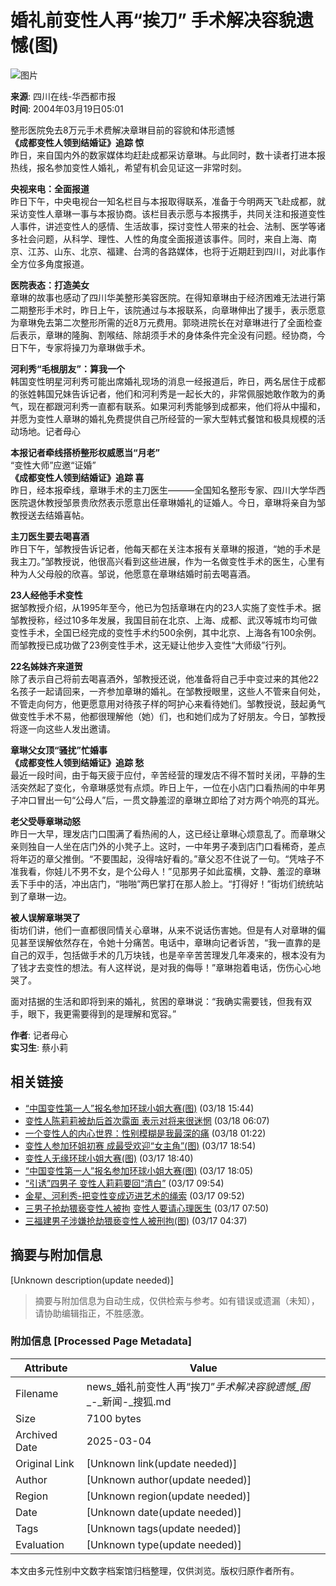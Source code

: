 # 婚礼前变性人再“挨刀” 手术解决容貌遗憾(图)

![图片](https://photo.sohu.com/2004/03/19/79/Img219497937.jpg)

**来源**: 四川在线-华西都市报  
**时间**: 2004年03月19日05:01  

整形医院免去8万元手术费解决章琳目前的容貌和体形遗憾  
**《成都变性人领到结婚证》追踪 惊**  
昨日，来自国内外的数家媒体均赶赴成都采访章琳。与此同时，数十读者打进本报热线，报名参加变性人婚礼，希望有机会见证这一非常时刻。  

**央视来电：全面报道**  
昨日下午，中央电视台一知名栏目与本报取得联系，准备于今明两天飞赴成都，就采访变性人章琳一事与本报协商。该栏目表示愿与本报携手，共同关注和报道变性人事件，讲述变性人的感情、生活故事，探讨变性人带来的社会、法制、医学等诸多社会问题，从科学、理性、人性的角度全面报道该事件。同时，来自上海、南京、江苏、山东、北京、福建、台湾的各路媒体，也将于近期赶到四川，对此事作全方位多角度报道。  

**医院表态：打造美女**  
章琳的故事也感动了四川华美整形美容医院。在得知章琳由于经济困难无法进行第二期整形手术时，昨日上午，该院通过与本报联系，向章琳伸出了援手，表示愿意为章琳免去第二次整形所需的近8万元费用。郭晓进院长在对章琳进行了全面检查后表示，章琳的隆胸、割喉结、除胡须手术的身体条件完全没有问题。经协商，今日下午，专家将操刀为章琳做手术。  

**河利秀“毛根朋友”：算我一个**  
韩国变性明星河利秀可能出席婚礼现场的消息一经报道后，昨日，两名居住于成都的张姓韩国兄妹告诉记者，他们和河利秀是一起长大的，非常佩服她敢作敢为的勇气，现在都跟河利秀一直都有联系。如果河利秀能够到成都来，他们将从中撮和，并愿为变性人章琳的婚礼免费提供自己所经营的一家大型韩式餐馆和极具规模的活动场地。记者母心  

**本报记者牵线搭桥整形权威愿当“月老”**  
“变性大师”应邀“证婚”  
**《成都变性人领到结婚证》追踪 喜**  
昨日，经本报牵线，章琳手术的主刀医生———全国知名整形专家、四川大学华西医院退休教授邹景贵欣然表示愿意出任章琳婚礼的证婚人。今日，章琳将亲自为邹教授送去结婚喜帖。  

**主刀医生要去喝喜酒**  
昨日下午，邹教授告诉记者，他每天都在关注本报有关章琳的报道，“她的手术是我主刀。”邹教授说，他很高兴看到这些进展，作为一名做变性手术的医生，心里有种为人父母般的欣喜。邹说，他愿意在章琳结婚时前去喝喜酒。  

**23人经他手术变性**  
据邹教授介绍，从1995年至今，他已为包括章琳在内的23人实施了变性手术。据邹教授称，经过10多年发展，我国目前在北京、上海、成都、武汉等城市均可做变性手术，全国已经完成的变性手术约500余例，其中北京、上海各有100余例。而邹教授已成功做了23例变性手术，这无疑让他步入变性“大师级”行列。  

**22名姊妹齐来道贺**  
除了表示自己将前去喝喜酒外，邹教授还说，他准备将自己手中变过来的其他22名孩子一起请回来，一齐参加章琳的婚礼。在邹教授眼里，这些人不管来自何处，不管走向何方，他更愿意用对待孩子样的呵护心来看待她们。邹教授说，鼓起勇气做变性手术不易，他都很理解他（她）们，也和她们成为了好朋友。今日，邹教授将逐一向这些人发出邀请。  

**章琳父女顶“骚扰”忙婚事**  
**《成都变性人领到结婚证》追踪 愁**  
最近一段时间，由于每天疲于应付，辛苦经营的理发店不得不暂时关闭，平静的生活突然起了变化，令章琳感觉有点烦。昨日上午，一位在小店门口看热闹的中年男子冲口冒出一句“公母人”后，一贯文静羞涩的章琳立即给了对方两个响亮的耳光。  

**老父受辱章琳动怒**  
昨日一大早，理发店门口围满了看热闹的人，这已经让章琳心烦意乱了。而章琳父亲则独自一人坐在店门外的小凳子上。这时，一中年男子凑到店门口看稀奇，差点将年迈的章父推倒。“不要围起，没得啥好看的。”章父忍不住说了一句。“凭啥子不准我看，你娃儿不男不女，是个公母人！”见那男子如此蛮横，文静、羞涩的章琳丢下手中的活，冲出店门，“啪啪”两巴掌打在那人脸上。“打得好！”街坊们统统站到了章琳一边。  

**被人误解章琳哭了**  
街坊们讲，他们一直都很同情关心章琳，从来不说话伤害她。但是有人对章琳的偏见甚至误解依然存在，令她十分痛苦。电话中，章琳向记者诉苦，“我一直靠的是自己的双手，包括做手术的几万块钱，也是辛辛苦苦理发几年凑来的，根本没有为了钱才去变性的想法。有人这样说，是对我的侮辱！”章琳抱着电话，伤伤心心地哭了。  

面对拮据的生活和即将到来的婚礼，贫困的章琳说：“我确实需要钱，但我有双手，眼下，我更需要得到的是理解和宽容。”  

**作者**: 记者母心  
**实习生**: 蔡小莉  

## 相关链接
- [“中国变性第一人”报名参加环球小姐大赛(图)](https://women.sohu.com/2004/03/18/92/article219489283.shtml) (03/18 15:44)
- [变性人陈莉莉被劫后首次露面 表示对将来很迷惘](https://news.sohu.com/2004/03/18/13/news219481346.shtml) (03/18 06:07)
- [一个变性人的内心世界：性别模糊是我最深的痛](https://news.sohu.com/2004/03/18/05/news219480521.shtml) (03/18 01:22)
- [变性人参加环姐初赛 成最受欢迎“女主角”(图)](https://women.sohu.com/2004/03/17/55/article219475594.shtml) (03/17 18:54)
- [变性人无缘环球小姐大赛(图)](https://women.sohu.com/2004/03/17/54/article219475416.shtml) (03/17 18:40)
- [“中国变性第一人”报名参加环球小姐大赛(图)](https://women.sohu.com/2004/03/17/49/article219474906.shtml) (03/17 18:05)
- [“引诱”四男子 变性人莉莉要回“清白”](https://women.sohu.com/2004/03/17/71/article219467162.shtml) (03/17 09:54)
- [金星、河利秀-把变性变成迈进艺术的绳索](https://sh.sohu.com/2004/03/17/71/article219467123.shtml) (03/17 09:52)
- [三男子抢劫猥亵变性人被拘](https://news.sohu.com/2004/03/17/44/news219464445.shtml) [变性人要请心理医生](https://news.sohu.com/2004/03/17/51/news219465184.shtml) (03/17 07:50)
- [三福建男子涉嫌抢劫猥亵变性人被刑拘(图)](https://news.sohu.com/2004/03/17/44/news219464445.shtml) (03/17 04:37)
<!-- tcd_original_link http://news.sohu.com/2004/03/19/79/news219497936.shtml -->


## 摘要与附加信息

<!-- tcd_abstract -->
[Unknown description(update needed)]
<!-- tcd_abstract_end -->

> 摘要与附加信息为自动生成，仅供检索与参考。如有错误或遗漏（未知），请协助编辑指正，不胜感激。

### 附加信息 [Processed Page Metadata]

| Attribute       | Value                                  |
|-----------------|----------------------------------------|
| Filename        | news_婚礼前变性人再“挨刀”_手术解决容貌遗憾_图__-_新闻-_搜狐.md                             |
| Size            | 7100 bytes                           |
| Archived Date   | 2025-03-04                             |
| Original Link   | [Unknown link(update needed)]                       |
| Author          | [Unknown author(update needed)]                               |
| Region          | [Unknown region(update needed)]                               |
| Date            | [Unknown date(update needed)]                                 |
| Tags            | [Unknown tags(update needed)]                                 |
| Evaluation            | [Unknown type(update needed)]                                 |
<!-- tcd_table_end -->

本文由多元性别中文数字档案馆归档整理，仅供浏览。版权归原作者所有。
